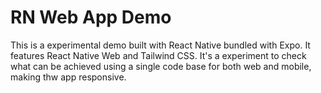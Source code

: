 # RN Web App Demo
This is a experimental demo built with React Native bundled with Expo.
It features React Native Web and Tailwind CSS.
It's a experiment to check what can be achieved using a single code base for both web and mobile, making thw app responsive.
